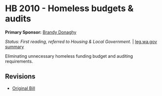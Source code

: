 # HB 2010 - Homeless budgets & audits
**Primary Sponsor:** [Brandy Donaghy](/person/leg/brandy.donaghy.md)

*Status: First reading, referred to Housing & Local Government.* | [leg.wa.gov summary](https://app.leg.wa.gov/billsummary?BillNumber=2010&Year=2021)

Eliminating unnecessary homeless funding budget and auditing requirements.

## Revisions
* [Original Bill](1/)